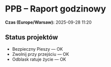 # PPB – Raport godzinowy
**Czas (Europe/Warsaw):** 2025-09-28 11:20

## Status projektów
- Bezpieczny Pieszy — OK
- Zwolnij przy przejściu — OK
- Odblask ratuje życie — OK

